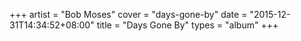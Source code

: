 +++
artist = "Bob Moses"
cover = "days-gone-by"
date = "2015-12-31T14:34:52+08:00"
title = "Days Gone By"
types = "album"
+++

